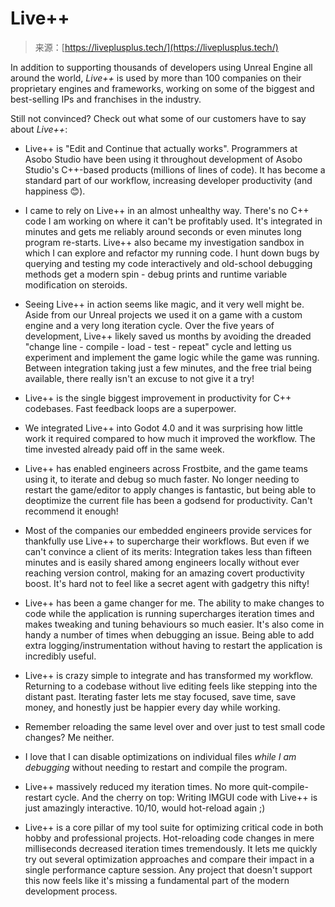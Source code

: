 <!--yml
category: 未分类
date: 2024-05-27 14:28:17
-->

# Live++

> 来源：[https://liveplusplus.tech/](https://liveplusplus.tech/)

In addition to supporting thousands of developers using Unreal Engine all around the world, *Live++* is used by more than 100 companies on their proprietary engines and frameworks, working on some of the biggest and best-selling IPs and franchises in the industry.

Still not convinced? Check out what some of our customers have to say about *Live++*:

*   Live++ is "Edit and Continue that actually works". Programmers at Asobo Studio have been using it throughout development of Asobo Studio's C++-based products (millions of lines of code). It has become a standard part of our workflow, increasing developer productivity (and happiness 😊).

*   I came to rely on Live++ in an almost unhealthy way. There's no C++ code I am working on where it can't be profitably used. It's integrated in minutes and gets me reliably around seconds or even minutes long program re-starts. Live++ also became my investigation sandbox in which I can explore and refactor my running code. I hunt down bugs by querying and testing my code interactively and old-school debugging methods get a modern spin - debug prints and runtime variable modification on steroids.

*   Seeing Live++ in action seems like magic, and it very well might be. Aside from our Unreal projects we used it on a game with a custom engine and a very long iteration cycle. Over the five years of development, Live++ likely saved us months by avoiding the dreaded "change line - compile - load - test - repeat" cycle and letting us experiment and implement the game logic while the game was running. Between integration taking just a few minutes, and the free trial being available, there really isn't an excuse to not give it a try!

*   Live++ is the single biggest improvement in productivity for C++ codebases. Fast feedback loops are a superpower.

*   We integrated Live++ into Godot 4.0 and it was surprising how little work it required compared to how much it improved the workflow.
    The time invested already paid off in the same week.

*   Live++ has enabled engineers across Frostbite, and the game teams using it, to iterate and debug so much faster. No longer needing to restart the game/editor to apply changes is fantastic, but being able to deoptimize the current file has been a godsend for productivity. Can't recommend it enough!

*   Most of the companies our embedded engineers provide services for thankfully use Live++ to supercharge their workflows.
    But even if we can't convince a client of its merits: Integration takes less than fifteen minutes and is easily shared among engineers locally without ever reaching version control, making for an amazing covert productivity boost.
    It's hard not to feel like a secret agent with gadgetry this nifty!

*   Live++ has been a game changer for me. The ability to make changes to code while the application is running supercharges iteration times and makes tweaking and tuning behaviours so much easier. It's also come in handy a number of times when debugging an issue. Being able to add extra logging/instrumentation without having to restart the application is incredibly useful.

*   Live++ is crazy simple to integrate and has transformed my workflow. Returning to a codebase without live editing feels like stepping into the distant past. Iterating faster lets me stay focused, save time, save money, and honestly just be happier every day while working.

*   Remember reloading the same level over and over just to test small code changes? Me neither.

*   I love that I can disable optimizations on individual files *while I am debugging* without needing to restart and compile the program.

*   Live++ massively reduced my iteration times. No more quit-compile-restart cycle. And the cherry on top: Writing IMGUI code with Live++ is just amazingly interactive. 10/10, would hot-reload again ;)

*   Live++ is a core pillar of my tool suite for optimizing critical code in both hobby and professional projects.
    Hot-reloading code changes in mere milliseconds decreased iteration times tremendously. It lets me quickly try out several optimization approaches and compare their impact in a single performance capture session.
    Any project that doesn't support this now feels like it's missing a fundamental part of the modern development process.